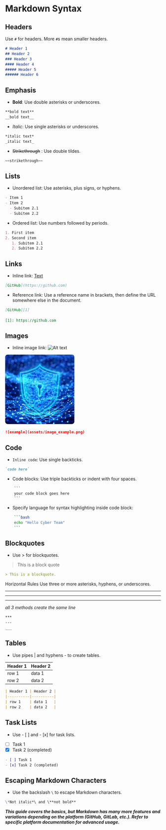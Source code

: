 # Markdown Syntax

## Headers

Use `#` for headers. More `#`s mean smaller headers.

```markdown
# Header 1
## Header 2
### Header 3
#### Header 4
##### Header 5
###### Header 6
```
## Emphasis
- **Bold**: Use double asterisks or underscores.

```markdown
**bold text**
__bold text__
```
- _Italic_: Use single asterisks or underscores.

```markdown
*italic text*
_italic text_
```

- ~~Strikethrough~~ : Use double tildes.
```markdown
~~strikethrough~~
```

## Lists
- Unordered list: Use asterisks, plus signs, or hyphens.

```markdown
- Item 1
- Item 2
  - Subitem 2.1
  - Subitem 2.2
```
- Ordered list: Use numbers followed by periods.

```markdown
1. First item
2. Second item
   1. Subitem 2.1
   2. Subitem 2.2
```
## Links
- Inline link: [Text](URL)

```markdown
[GitHub](https://github.com)
```
- Reference link: Use a reference name in brackets, then define the URL somewhere else in the document.

```markdown
[GitHub][1]

[1]: https://github.com
```
## Images
- Inline image link: ![Alt text](URL)
  
![example](assets/image_example.png)

```markdown
![example](assets/image_example.png)
```
## Code
- `Inline code`: Use single backticks.

```markdown
`code here`
```

- Code blocks: Use triple backticks or indent with four spaces.

```
    ```
    your code block goes here
    ```
```

- Specify language for syntax highlighting inside code block:

```bash
    ```bash
    echo "Hello Cyber Team"
    ```
```

## Blockquotes
- Use > for blockquotes.
> This is a block quote
```markdown
> This is a blockquote.
```
Horizontal Rules
Use three or more asterisks, hyphens, or underscores.

****
----
____
*all 3 methods create the same line*

```markdown
***
---
___

```
## Tables
- Use pipes | and hyphens - to create tables.

| Header 1 | Header 2 |
|----------|----------|
| row 1    | data 1   |
| row 2    | data 2   |

```markdown
| Header 1 | Header 2 |
|----------|----------|
| row 1    | data 1   |
| row 2    | data 2   |
```

## Task Lists
- Use - [ ] and - [x] for task lists.

- [ ] Task 1
- [x] Task 2 (completed)

```markdown
- [ ] Task 1
- [x] Task 2 (completed)
```

## Escaping Markdown Characters
 - Use the backslash `\` to escape Markdown characters.

```markdown
\*Not italic*\ and \**not bold**
```


    
***This guide covers the basics, but Markdown has many more features and variations depending on the platform (GitHub, GitLab, etc.). Refer to specific platform documentation for advanced usage.***
